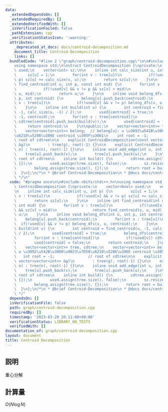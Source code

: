 ```yaml
---
data:
  _extendedDependsOn: []
  _extendedRequiredBy: []
  _extendedVerifiedWith: []
  _isVerificationFailed: false
  _pathExtension: cpp
  _verificationStatusIcon: ':warning:'
  attributes:
    _deprecated_at_docs: docs/centroid-decomposition.md
    document_title: Centroid-Decomposition
    links: []
  bundledCode: "#line 2 \"graph/centroid-decomposition.cpp\"\n\n#include <bits/stdc++.h>\n\
    using namespace std;\n\nstruct CentroidDecomposition {\nprivate:\n    vector<bool>\
    \ used;\n    vector<int> sz;\n\n    inline int calc_size(int u, int p) {\n   \
    \     sz[u] = 1;\n        for(int v : tree[u])\n            if(!used[v] && v !=\
    \ p) sz[u] += calc_size(v, u);\n        return sz[u];\n    }\n\n    inline int\
    \ find_centroid(int u, int p, const int mid) {\n        for(int v : tree[u])\n\
    \            if(!used[v] && v != p && sz[v] > mid)\n                return find_centroid(v,\
    \ u, mid);\n        return u;\n    }\n\n    inline void belong_dfs(int u, int\
    \ p, int centroid) {\n        belong[u].push_back(centroid);\n        for(int\
    \ v : tree[u])\n            if(!used[v] && v != p) belong_dfs(v, u, centroid);\n\
    \    }\n\n    inline int build(int u) {\n        int centroid = find_centroid(u,\
    \ -1, calc_size(u, -1) / 2);\n        used[centroid] = true;\n        belong_dfs(centroid,\
    \ -1, centroid);\n        for(int v : tree[centroid])\n            if(!used[v])\
    \ cdtree[centroid].push_back(build(v));\n        used[centroid] = false;\n   \
    \     return centroid;\n    }\n\npublic:\n    vector<vector<int>> tree, cdtree;\n\
    \    vector<vector<int>> belong;  // belong[u]: u \u3092\u542B\u3080\u9023\u7D50\
    \u6210\u5206\u306E centroid \u305F\u3061\n    int root = -1;               //\
    \ root of cdtree\n\n    explicit CentroidDecomposition(const vector<vector<int>>\
    \ &g)\n        : tree(g), root(-1) {}\n\n    explicit CentroidDecomposition(int\
    \ n) : tree(n), root(-1) {}\n\n    inline void add_edge(int u, int v) {\n    \
    \    tree[u].push_back(v);\n        tree[v].push_back(u);\n    }\n\n    // return\
    \ root of cdtree\n    inline int build() {\n        cdtree.assign(tree.size(),\
    \ {});\n        used.assign(tree.size(), false);\n        sz.resize(tree.size());\n\
    \        belong.assign(tree.size(), {});\n        return root = build(0);\n  \
    \  }\n};\n/*\n * @brief Centroid-Decomposition\n * @docs docs/centroid-decomposition.md\n\
    \ */\n"
  code: "#pragma once\n\n#include <bits/stdc++.h>\nusing namespace std;\n\nstruct\
    \ CentroidDecomposition {\nprivate:\n    vector<bool> used;\n    vector<int> sz;\n\
    \n    inline int calc_size(int u, int p) {\n        sz[u] = 1;\n        for(int\
    \ v : tree[u])\n            if(!used[v] && v != p) sz[u] += calc_size(v, u);\n\
    \        return sz[u];\n    }\n\n    inline int find_centroid(int u, int p, const\
    \ int mid) {\n        for(int v : tree[u])\n            if(!used[v] && v != p\
    \ && sz[v] > mid)\n                return find_centroid(v, u, mid);\n        return\
    \ u;\n    }\n\n    inline void belong_dfs(int u, int p, int centroid) {\n    \
    \    belong[u].push_back(centroid);\n        for(int v : tree[u])\n          \
    \  if(!used[v] && v != p) belong_dfs(v, u, centroid);\n    }\n\n    inline int\
    \ build(int u) {\n        int centroid = find_centroid(u, -1, calc_size(u, -1)\
    \ / 2);\n        used[centroid] = true;\n        belong_dfs(centroid, -1, centroid);\n\
    \        for(int v : tree[centroid])\n            if(!used[v]) cdtree[centroid].push_back(build(v));\n\
    \        used[centroid] = false;\n        return centroid;\n    }\n\npublic:\n\
    \    vector<vector<int>> tree, cdtree;\n    vector<vector<int>> belong;  // belong[u]:\
    \ u \u3092\u542B\u3080\u9023\u7D50\u6210\u5206\u306E centroid \u305F\u3061\n \
    \   int root = -1;               // root of cdtree\n\n    explicit CentroidDecomposition(const\
    \ vector<vector<int>> &g)\n        : tree(g), root(-1) {}\n\n    explicit CentroidDecomposition(int\
    \ n) : tree(n), root(-1) {}\n\n    inline void add_edge(int u, int v) {\n    \
    \    tree[u].push_back(v);\n        tree[v].push_back(u);\n    }\n\n    // return\
    \ root of cdtree\n    inline int build() {\n        cdtree.assign(tree.size(),\
    \ {});\n        used.assign(tree.size(), false);\n        sz.resize(tree.size());\n\
    \        belong.assign(tree.size(), {});\n        return root = build(0);\n  \
    \  }\n};\n/*\n * @brief Centroid-Decomposition\n * @docs docs/centroid-decomposition.md\n\
    \ */"
  dependsOn: []
  isVerificationFile: false
  path: graph/centroid-decomposition.cpp
  requiredBy: []
  timestamp: '2023-03-20 20:11:00+09:00'
  verificationStatus: LIBRARY_NO_TESTS
  verifiedWith: []
documentation_of: graph/centroid-decomposition.cpp
layout: document
title: Centroid Decomposition
---
```


## 説明

重心分解

## 計算量

$O(N \log N)$
